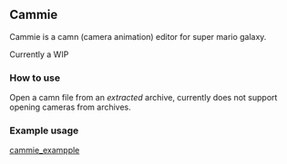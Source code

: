 ## Cammie

Cammie is a camn (camera animation) editor for super mario galaxy.

Currently a WIP

### How to use

Open a camn file from an _extracted_ archive, currently does not support opening cameras from archives.

### Example usage

[cammie_exampple](cammie_example.mp4)
